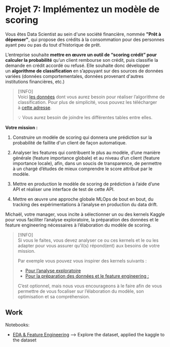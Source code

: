 # Projet 7: Implémentez un modèle de scoring 

Vous êtes Data Scientist au sein d'une société financière, nommée **"Prêt à dépenser"**, qui propose des crédits à la consommation pour des personnes ayant peu ou pas du tout d'historique de prêt.

L’entreprise souhaite **mettre en œuvre un outil de “scoring crédit” pour calculer la probabilité** qu’un client rembourse son crédit, puis classifie la demande en crédit accordé ou refusé. Elle souhaite donc développer un **algorithme de classification** en s’appuyant sur des sources de données variées (données comportementales, données provenant d'autres institutions financières, etc.)

>[!INFO]  
>Voici [les données](https://www.kaggle.com/c/home-credit-default-risk/data) dont vous aurez besoin pour réaliser l’algorithme de classification. Pour plus de simplicité, vous pouvez les télécharger à [cette adresse](https://s3-eu-west-1.amazonaws.com/static.oc-static.com/prod/courses/files/Parcours_data_scientist/Projet+-+Impl%C3%A9menter+un+mod%C3%A8le+de+scoring/Projet+Mise+en+prod+-+home-credit-default-risk.zip).
>
>:bulb: Vous aurez besoin de joindre les différentes tables entre elles.

**Votre mission :**
1. Construire un modèle de scoring qui donnera une prédiction sur la probabilité de faillite d'un client de façon automatique.

2. Analyser les features qui contribuent le plus au modèle, d’une manière générale (feature importance globale) et au niveau d’un client (feature importance locale), afin, dans un soucis de transparence, de permettre à un chargé d’études de mieux comprendre le score attribué par le modèle.

3. Mettre en production le modèle de scoring de prédiction à l’aide d’une API et réaliser une interface de test de cette API.

4. Mettre en œuvre une approche globale MLOps de bout en bout, du tracking des expérimentations à l’analyse en production du data drift.

Michaël, votre manager, vous incite à sélectionner un ou des kernels Kaggle pour vous faciliter l’analyse exploratoire, la préparation des données et le feature engineering nécessaires à l’élaboration du modèle de scoring.

>[!INFO]  
>Si vous le faites, vous devez analyser ce ou ces kernels et le ou les adapter pour vous assurer qu’il(s) répond(ent) aux besoins de votre mission.
>
>Par exemple vous pouvez vous inspirer des kernels suivants : 
>- [Pour l’analyse exploratoire](https://www.kaggle.com/code/willkoehrsen/start-here-a-gentle-introduction/notebook)
>- [Pour la préparation des données et le feature engineering :](https://www.kaggle.com/code/jsaguiar/lightgbm-with-simple-features/script) 
>
>C’est optionnel, mais nous vous encourageons à le faire afin de vous permettre de vous focaliser sur l’élaboration du modèle, son optimisation et sa compréhension.

## Work 

Notebooks:
- [EDA & Feature Engineering](./notebooks/01.%20Preprocessing.ipynb) &xrarr; Explore the dataset, applied the kaggle to the dataset 






